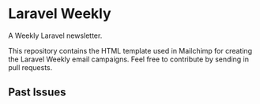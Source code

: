 # Laravel Weekly

A Weekly Laravel newsletter.

This repository contains the HTML template used in Mailchimp for creating the Laravel Weekly email campaigns. Feel free to contribute by sending in pull requests.

## Past Issues

<script language="javascript" src="http://us7.campaign-archive2.com/generate-js/?u=60fa14809d4de70a885daf382&fid=1789&show=10" type="text/javascript"></script>